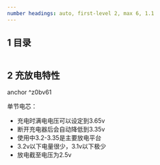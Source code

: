 ```yaml
---
number headings: auto, first-level 2, max 6, 1.1
---
```


## 1 目录

```toc
```

## 2 充放电特性

anchor ^z0bv61

单节电芯：
- 充电时满电电压可以设定到3.65v
- 断开充电器后会自动降低到3.35v
- 使用中3.2-3.35是主要放电平台
- 3.2v以下电量很少，3.1v以下极少
- 放电截至电压为2.5v

